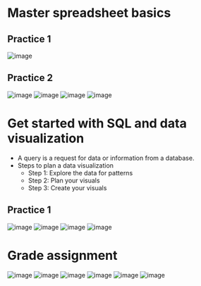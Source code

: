 # Master spreadsheet basics
## Practice 1
![image](https://github.com/user-attachments/assets/5ae6b6d8-d426-448e-a59c-ee3a0682a994)
## Practice 2
![image](https://github.com/user-attachments/assets/f10b7529-8e92-439d-a400-1a7bfd78c5de)
![image](https://github.com/user-attachments/assets/a90237a8-26a8-4ee1-8246-fa7cae25e74d)
![image](https://github.com/user-attachments/assets/5b1f2329-d673-45b8-96a4-f823d8b69ea4)
![image](https://github.com/user-attachments/assets/9e845fbc-c18a-4320-9795-0cfb8a37cf21)

# Get started with SQL and data visualization
- A query is a request for data or information from a database.
- Steps to plan a data visualization
  + Step 1: Explore the data for patterns
  + Step 2: Plan your visuals
  + Step 3: Create your visuals

## Practice 1
![image](https://github.com/user-attachments/assets/bc2bed94-d93d-46ab-98c0-5a4d12889dd4)
![image](https://github.com/user-attachments/assets/357ce8f5-e535-4b8d-8c8e-111fb782cf7c)
![image](https://github.com/user-attachments/assets/af66f263-0874-4ecc-b0eb-5c86f4d73a7f)
![image](https://github.com/user-attachments/assets/664ee1ea-08a7-4841-9a20-2b62dec5afb5)

# Grade assignment
![image](https://github.com/user-attachments/assets/812ca571-3a3b-4bdd-b73f-8555bc16d3ea)
![image](https://github.com/user-attachments/assets/1b0d4da0-23b4-45eb-893d-41c5e2067bfb)
![image](https://github.com/user-attachments/assets/df267bf7-9dec-496c-82c0-d99d0a32d104)
![image](https://github.com/user-attachments/assets/cf66736f-5879-4bab-935a-750d64416ee8)
![image](https://github.com/user-attachments/assets/99af2158-ec58-4da4-b4e1-0da19e49522e)
![image](https://github.com/user-attachments/assets/b4294e76-d92c-4553-8d63-ba84ec47deef)
